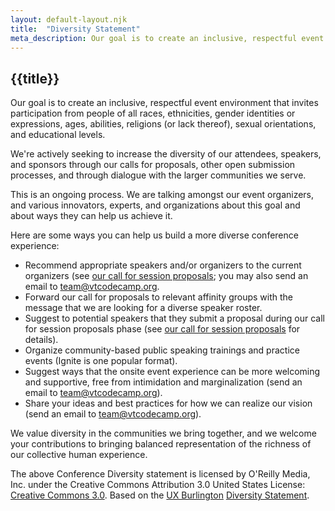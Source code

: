 ```yaml
---
layout: default-layout.njk
title:  "Diversity Statement"
meta_description: Our goal is to create an inclusive, respectful event environment that invites participation from people of all races, ethnicities, gender identities or expressions, ages, abilities, religions (or lack thereof), sexual orientations, and educational levels.
---
```


<section class="main" >
<div class="section-content">

# {{title}}

Our goal is to create an inclusive, respectful event environment that invites participation from people of all races, ethnicities, gender identities or expressions, ages, abilities, religions (or lack thereof), sexual orientations, and educational levels.

We're actively seeking to increase the diversity of our attendees, speakers, and sponsors through our calls for proposals, other open submission processes, and through dialogue with the larger communities we serve.

This is an ongoing process. We are talking amongst our event organizers, and various innovators, experts, and organizations about this goal and about ways they can help us achieve it.

Here are some ways you can help us build a more diverse conference experience:

* Recommend appropriate speakers and/or organizers to the current organizers (see [our call for session proposals](http://vtcodecamp.org/#speak); you may also send an email to [team@vtcodecamp.org](mailto:team@vtcodecamp.org).
* Forward our call for proposals to relevant affinity groups with the message that we are looking for a diverse speaker roster.
* Suggest to potential speakers that they submit a proposal during our call for session proposals phase (see [our call for session proposals](http://vtcodecamp.org/#speak) for details).
* Organize community-based public speaking trainings and practice events (Ignite is one popular format).
* Suggest ways that the onsite event experience can be more welcoming and supportive, free from intimidation and marginalization (send an email to [team@vtcodecamp.org](mailto:team@vtcodecamp.org)).
* Share your ideas and best practices for how we can realize our vision (send an email to [team@vtcodecamp.org](mailto:team@vtcodecamp.org)).

We value diversity in the communities we bring together, and we welcome your contributions to bringing balanced representation of the richness of our collective human experience.

The above Conference Diversity statement is licensed by O'Reilly Media, Inc. under the Creative Commons Attribution 3.0 United States License: [Creative Commons 3.0](http://creativecommons.org/licenses/by/3.0/us/). Based on the [UX Burlington](http://uxburlington.com/) [Diversity Statement](http://uxburlington.com/diversity/).

</div>
</section>